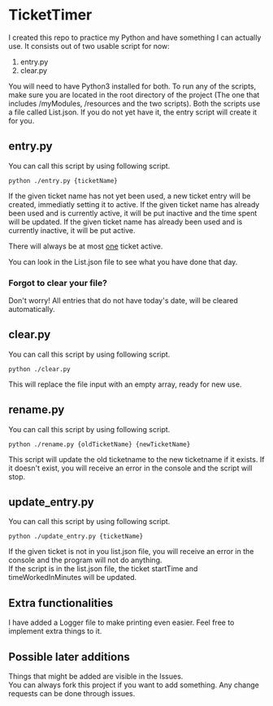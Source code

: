 # TicketTimer
I created this repo to practice my Python and have something I can actually use.
It consists out of two usable script for now:
1. entry.py
2. clear.py

You will need to have Python3 installed for both.
To run any of the scripts, make sure you are located in the root directory of the project (The one that includes /myModules, /resources and the two scripts).
Both the scripts use a file called List.json. If you do not yet have it, the entry script will create it for you.

## entry.py
You can call this script by using following script.
```
python ./entry.py {ticketName}
```
If the given ticket name has not yet been used, a new ticket entry will be created, immediatly setting it to active.
If the given ticket name has already been used and is currently active, it will be put inactive and the time spent will be updated.
If the given ticket name has already been used and is currently inactive, it will be put active.

There will always be at most <ins>one</ins> ticket active.

You can look in the List.json file to see what you have done that day.

### Forgot to clear your file?
Don't worry! All entries that do not have today's date, will be cleared automatically.

## clear.py
You can call this script by using following script.
```
python ./clear.py
```
This will replace the file input with an empty array, ready for new use.

## rename.py
You can call this script by using following script.
```
python ./rename.py {oldTicketName} {newTicketName}
```
This script will update the old ticketname to the new ticketname if it exists.
If it doesn't exist, you will receive an error in the console and the script will stop.

## update_entry.py
You can call this script by using following script.
```
python ./update_entry.py {ticketName}
```
If the given ticket is not in you list.json file, you will receive an error in the  console and the program will not do anything.  
If the script is in the list.json file, the ticket startTime and timeWorkedInMinutes will be updated.

## Extra functionalities
I have added a Logger file to make printing even easier. Feel free to implement extra things to it.

## Possible later additions
Things that might be added are visible in the Issues.  
You can always fork this project if you want to add something. Any change requests can be done through issues.